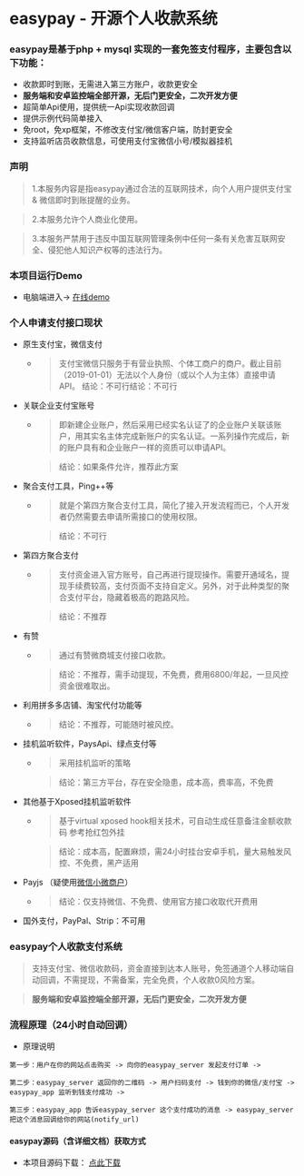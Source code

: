# easypay - 开源个人收款系统


### easypay是基于php + mysql 实现的一套免签支付程序，主要包含以下功能： 
- 收款即时到账，无需进入第三方账户，收款更安全
- **服务端和安卓监控端全部开源，无后门更安全，二次开发方便**
- 超简单Api使用，提供统一Api实现收款回调
- 提供示例代码简单接入
- 免root，免xp框架，不修改支付宝/微信客户端，防封更安全
- 支持监听店员收款信息，可使用支付宝微信小号/模拟器挂机

### 声明
> 1.本服务内容是指easypay通过合法的互联网技术，向个人用户提供支付宝 & 微信即时到账提醒的业务。

> 2.本服务允许个人商业化使用。

> 3.本服务严禁用于违反中国互联网管理条例中任何一条有关危害互联网安全、侵犯他人知识产权等的违法行为。
  
### 本项目运行Demo

- 电脑端进入→ [在线demo](http://easypay.goodqp.com/) 

### 个人申请支付接口现状
- 原生支付宝，微信支付
  
    - >支付宝微信只服务于有营业执照、个体工商户的商户。截止目前（2019-01-01）无法以个人身份（或以个人为主体）直接申请API。
      >结论：不可行结论：不可行

- 关联企业支付宝账号

    - >即新建企业账户，然后采用已经实名认证了的企业账户关联该账户，用其实名主体完成新账户的实名认证。一系列操作完成后，新的账户具有和企业账户一样的资质可以申请API。

      >结论：如果条件允许，推荐此方案

- 聚合支付工具，Ping++等

    - >就是个第四方聚合支付工具，简化了接入开发流程而已，个人开发者仍然需要去申请所需接口的使用权限。

      > 结论：不可行

- 第四方聚合支付

    - >支付资金进入官方账号，自己再进行提现操作。需要开通域名，提现手续费较高，支付页面不支持自定义。另外，对于此种类型的聚合支付平台，隐藏着极高的跑路风险。

      >结论：不推荐

- 有赞

    - >通过有赞微商城支付接口收款。

      >结论：不推荐，需手动提现，不免费，费用6800/年起，一旦风控资金很难取出。

- 利用拼多多店铺、淘宝代付功能等

    - >结论：不推荐，可能随时被风控。

- 挂机监听软件，PaysApi、绿点支付等

    - >采用挂机监听的策略

      >结论：第三方平台，存在安全隐患，成本高，费率高，不免费

- 其他基于Xposed挂机监听软件

    - >基于virtual xposed hook相关技术，可自动生成任意备注金额收款码 参考抢红包外挂

      >结论：成本高，配置麻烦，需24小时挂台安卓手机，量大易触发风控、不免费，黑产适用

- Payjs （疑使用[微信小微商户](https://pay.weixin.qq.com/index.php/core/affiliate/micro_intro)）

    - >结论：仅支持微信、不免费、使用官方接口收取代开费用

- 国外支付，PayPal、Strip：不可用

### easypay个人收款支付系统

>支持支付宝、微信收款码，资金直接到达本人账号，免签通道个人移动端自动回调，不需提现，不需备案，完全免费，个人收款0风险方案。

>**服务端和安卓监控端全部开源，无后门更安全，二次开发方便**

### 流程原理（24小时自动回调）

- 原理说明

`第一步：用户在你的网站点击购买 -> 向你的easypay_server 发起支付订单 ->`

`第二步：easypay_server 返回你的二维码 -> 用户扫码支付 -> 钱到你的微信/支付宝 -> easypay_app 监听到钱支付成功 ->`

`第三步：easypay_app 告诉easypay_server 这个支付成功的消息 -> easypay_server 把这个消息回调给你的网站(notify_url)`

#### easypay源码（含详细文档）获取方式 
- 本项目源码下载： [点此下载](http://easypay.goodqp.com/)
